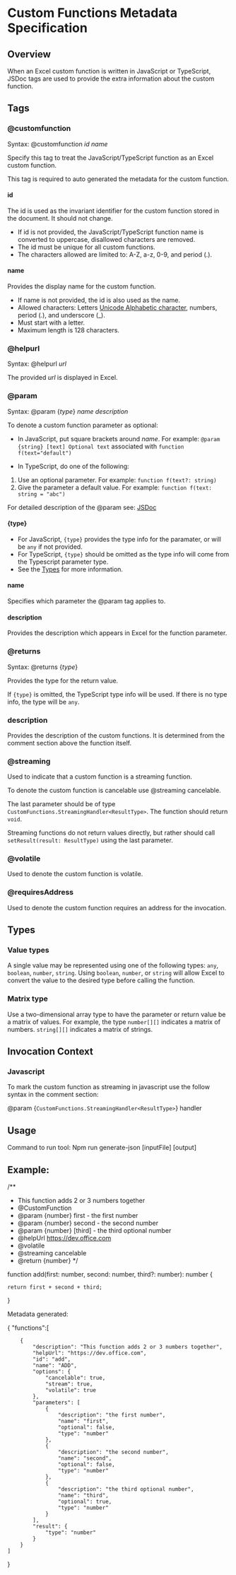 # Custom Functions Metadata Specification

## Overview

When an Excel custom function is written in JavaScript or TypeScript, JSDoc tags are used to provide the extra information about the custom function. 

## Tags

### @customfunction

Syntax: @customfunction _id_ _name_

Specify this tag to treat the JavaScript/TypeScript function as an Excel custom function.

This tag is required to auto generated the metadata for the custom function.

#### id 

The id is used as the invariant identifier for the custom function stored in the document. It should not change.

* If id is not provided, the JavaScript/TypeScript function name is converted to uppercase, disallowed characters are removed.
* The id must be unique for all custom functions.
* The characters allowed are limited to: A-Z, a-z, 0-9, and period (.).

#### name

Provides the display name for the custom function. 

* If name is not provided, the id is also used as the name.
* Allowed characters: Letters [Unicode Alphabetic character](https://www.unicode.org/reports/tr44/tr44-22.html#Alphabetic), numbers, period (.), and underscore (\_).
* Must start with a letter.
* Maximum length is 128 characters.

### @helpurl

Syntax: @helpurl _url_

The provided _url_ is displayed in Excel.

### @param

Syntax: @param {_type_} _name_ _description_

To denote a custom function parameter as optional:
* In JavaScript, put square brackets around _name_. For example: `@param {string} [text] Optional text` associated with `function f(text="default")`

* In TypeScript, do one of the following:
1. Use an optional parameter. For example: `function f(text?: string)`
2. Give the parameter a default value. For example: `function f(text: string = "abc")`

For detailed description of the @param see: [JSDoc](http://usejsdoc.org/tags-param.html)

#### {type}

* For JavaScript, `{type}` provides the type info for the paramater, or will be `any` if not provided.
* For TypeScript, `{type}` should be omitted as the type info will come from the Typescript parameter type.
* See the [Types](##types) for more information.

#### name

Specifies which parameter the @param tag applies to.

#### description

Provides the description which appears in Excel for the function parameter.

### @returns

Syntax: @returns {_type_}

Provides the type for the return value.

If `{type}` is omitted, the TypeScript type info will be used. If there is no type info, the type will be `any`.

### description

Provides the description of the custom functions. It is determined from the comment section above the function itself.

### @streaming

Used to indicate that a custom function is a streaming function. 

To denote the custom function is cancelable use @streaming cancelable.

The last parameter should be of type `CustomFunctions.StreamingHandler<ResultType>`.
The function should return `void`.

Streaming functions do not return values directly, but rather should call `setResult(result: ResultType)` using the last parameter.   

### @volatile

Used to denote the custom function is volatile.

### @requiresAddress

Used to denote the custom function requires an address for the invocation.

## Types

### Value types

A single value may be represented using one of the following types: `any`, `boolean`, `number`, `string`.
Using `boolean`, `number`, or `string` will allow Excel to convert the value to the desired type before calling the function. 

### Matrix type

Use a two-dimensional array type to have the parameter or return value be a matrix of values. For example, the type `number[][]` indicates a matrix of numbers. `string[][]` indicates a matrix of strings.

## Invocation Context

### Javascript

To mark the custom function as streaming in javascript use the follow syntax in the comment section:
 
 @param {`CustomFunctions.StreamingHandler<ResultType>`} handler


## Usage

Command to run tool:
Npm run generate-json [inputFile] [output]

## Example:

/**
 * This function adds 2 or 3 numbers together
 * @CustomFunction
 * @param {number} first - the first number
 * @param {number} second - the second number
 * @param {number} [third] - the third optional number
 * @helpUrl https://dev.office.com
 * @volatile
 * @streaming cancelable
 * @return {number}
  */

function add(first: number, second: number, third?: number): number
{

    return first + second + third;

}

Metadata generated:

{
    "functions":[
        
        {
            "description": "This function adds 2 or 3 numbers together",
            "helpUrl": "https://dev.office.com",
            "id": "add",
            "name": "ADD",
            "options": {
                "cancelable": true,
                "stream": true,
                "volatile": true
            },
            "parameters": [
                {
                    "description": "the first number",
                    "name": "first",
                    "optional": false,
                    "type": "number"
                },
                {
                    "description": "the second number",
                    "name": "second",
                    "optional": false,
                    "type": "number"
                },
                {
                    "description": "the third optional number",
                    "name": "third",
                    "optional": true,
                    "type": "number"
                }
            ],
            "result": {
                "type": "number"
            }
        }
    ]
}
